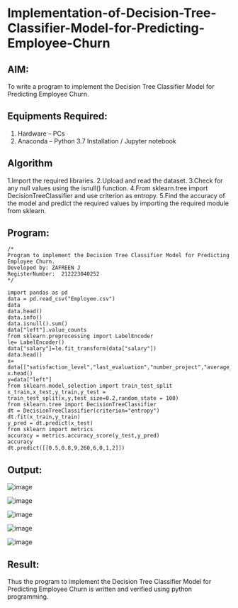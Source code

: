 # Implementation-of-Decision-Tree-Classifier-Model-for-Predicting-Employee-Churn

## AIM:
To write a program to implement the Decision Tree Classifier Model for Predicting Employee Churn.

## Equipments Required:
1. Hardware – PCs
2. Anaconda – Python 3.7 Installation / Jupyter notebook

## Algorithm

1.Import the required libraries.
2.Upload and read the dataset.
3.Check for any null values using the isnull() function.
4.From sklearn.tree import DecisionTreeClassifier and use criterion as entropy.
5.Find the accuracy of the model and predict the required values by importing the required module from sklearn.


## Program:
```
/*
Program to implement the Decision Tree Classifier Model for Predicting Employee Churn.
Developed by: ZAFREEN J
RegisterNumber:  212223040252
*/
```

```
import pandas as pd
data = pd.read_csv("Employee.csv")
data
data.head()
data.info()
data.isnull().sum()
data["left"].value_counts
from sklearn.preprocessing import LabelEncoder
le= LabelEncoder()
data["salary"]=le.fit_transform(data["salary"])
data.head()
x= data[["satisfaction_level","last_evaluation","number_project","average_montly_hours","time_spend_company","Work_accident","promotion_last_5years","salary"]]
x.head()
y=data["left"]
from sklearn.model_selection import train_test_split
x_train,x_test,y_train,y_test = train_test_split(x,y,test_size=0.2,random_state = 100)
from sklearn.tree import DecisionTreeClassifier
dt = DecisionTreeClassifier(criterion="entropy")
dt.fit(x_train,y_train)
y_pred = dt.predict(x_test)
from sklearn import metrics
accuracy = metrics.accuracy_score(y_test,y_pred)
accuracy
dt.predict([[0.5,0.8,9,260,6,0,1,2]])

```

## Output:

![image](https://github.com/user-attachments/assets/737885ff-b71b-402a-b255-e4f5671d4f5d)

![image](https://github.com/user-attachments/assets/1b28d8e8-6cf7-4111-986b-62810d389a68)

![image](https://github.com/user-attachments/assets/59ae43d8-4bf0-4353-9497-fc3bf82b4199)

![image](https://github.com/user-attachments/assets/91062ca9-5cd7-4663-a788-5a44213d2318)

![image](https://github.com/user-attachments/assets/7b5f174a-e08a-4bcf-bc6e-b2add6f32be6)



## Result:
Thus the program to implement the  Decision Tree Classifier Model for Predicting Employee Churn is written and verified using python programming.
